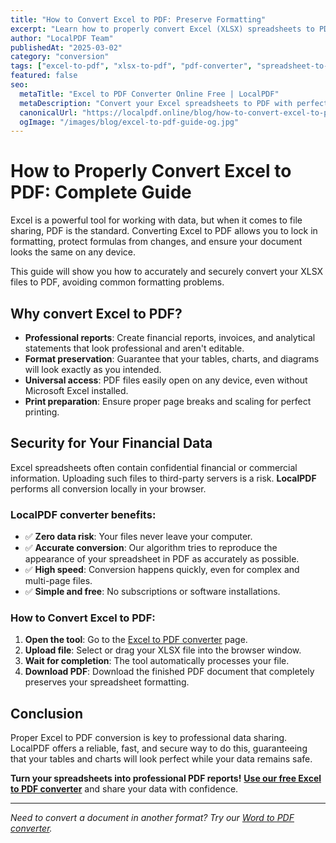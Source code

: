 ```yaml
---
title: "How to Convert Excel to PDF: Preserve Formatting"
excerpt: "Learn how to properly convert Excel (XLSX) spreadsheets to PDF, preserving formatting, tables, and charts. Our tool ensures accurate conversion directly in your browser."
author: "LocalPDF Team"
publishedAt: "2025-03-02"
category: "conversion"
tags: ["excel-to-pdf", "xlsx-to-pdf", "pdf-converter", "spreadsheet-to-pdf"]
featured: false
seo:
  metaTitle: "Excel to PDF Converter Online Free | LocalPDF"
  metaDescription: "Convert your Excel spreadsheets to PDF with perfect formatting. Free, fast, and secure converter that works without uploading files to servers."
  canonicalUrl: "https://localpdf.online/blog/how-to-convert-excel-to-pdf"
  ogImage: "/images/blog/excel-to-pdf-guide-og.jpg"
---
```


# How to Properly Convert Excel to PDF: Complete Guide

Excel is a powerful tool for working with data, but when it comes to file sharing, PDF is the standard. Converting Excel to PDF allows you to lock in formatting, protect formulas from changes, and ensure your document looks the same on any device.

This guide will show you how to accurately and securely convert your XLSX files to PDF, avoiding common formatting problems.

## Why convert Excel to PDF?

- **Professional reports**: Create financial reports, invoices, and analytical statements that look professional and aren't editable.
- **Format preservation**: Guarantee that your tables, charts, and diagrams will look exactly as you intended.
- **Universal access**: PDF files easily open on any device, even without Microsoft Excel installed.
- **Print preparation**: Ensure proper page breaks and scaling for perfect printing.

## Security for Your Financial Data

Excel spreadsheets often contain confidential financial or commercial information. Uploading such files to third-party servers is a risk. **LocalPDF** performs all conversion locally in your browser.

### LocalPDF converter benefits:

- ✅ **Zero data risk**: Your files never leave your computer.
- ✅ **Accurate conversion**: Our algorithm tries to reproduce the appearance of your spreadsheet in PDF as accurately as possible.
- ✅ **High speed**: Conversion happens quickly, even for complex and multi-page files.
- ✅ **Simple and free**: No subscriptions or software installations.

### How to Convert Excel to PDF:

1. **Open the tool**: Go to the [Excel to PDF converter](/excel-to-pdf) page.
2. **Upload file**: Select or drag your XLSX file into the browser window.
3. **Wait for completion**: The tool automatically processes your file.
4. **Download PDF**: Download the finished PDF document that completely preserves your spreadsheet formatting.

## Conclusion

Proper Excel to PDF conversion is key to professional data sharing. LocalPDF offers a reliable, fast, and secure way to do this, guaranteeing that your tables and charts will look perfect while your data remains safe.

**Turn your spreadsheets into professional PDF reports!** **[Use our free Excel to PDF converter](/excel-to-pdf)** and share your data with confidence.

---

*Need to convert a document in another format? Try our [Word to PDF converter](/word-to-pdf).*